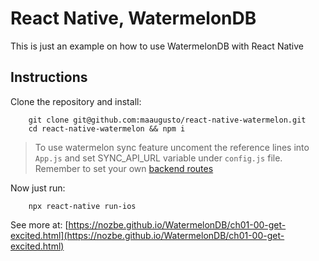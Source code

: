 # React Native, WatermelonDB

This is just an example on how to use WatermelonDB with React Native

## Instructions

Clone the repository and install:

```shell
    git clone git@github.com:maaugusto/react-native-watermelon.git
    cd react-native-watermelon && npm i
```

> To use watermelon sync feature uncoment the reference lines into `App.js` and set SYNC_API_URL variable under `config.js` file. Remember to set your own [backend routes](https://nozbe.github.io/WatermelonDB/Advanced/Sync.html#implementing-your-sync-backend)

Now just run:

```shell
    npx react-native run-ios
```

See more at: [https://nozbe.github.io/WatermelonDB/ch01-00-get-excited.html](https://nozbe.github.io/WatermelonDB/ch01-00-get-excited.html)
